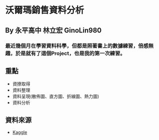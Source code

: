 # 沃爾瑪銷售資料分析 
## By 永平高中 林立宏 GinoLin980

### 最近幾個月在學習資料科學，但都是照著書上的數據練習，倍感無趣，於是就有了這個Project，也是我的第一次練習。
## **重點**
- 資撩取得
- 資料整理
- 資料呈現(散佈圖、直方圖、折線圖、熱力圖)
- 資料分析

## 資料來源
- [Kaggle](https://www.kaggle.com/datasets/mikhail1681/walmart-sales/data)
